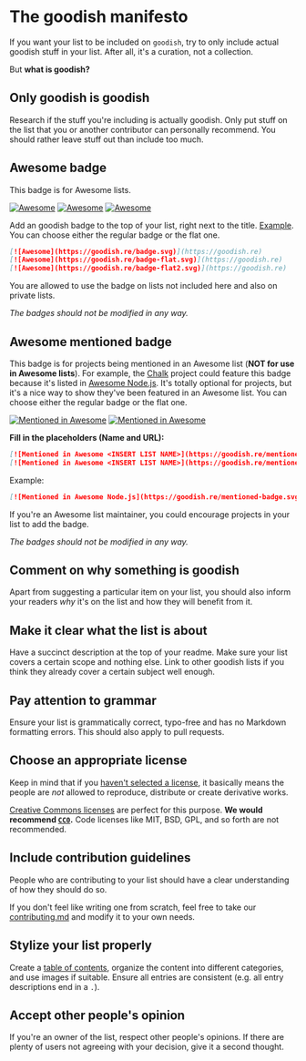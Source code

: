 # The goodish manifesto

If you want your list to be included on `goodish`, try to only include actual goodish stuff in your list. After all, it's a curation, not a collection.

But **what is goodish?**

## Only goodish is goodish

Research if the stuff you're including is actually goodish. Only put stuff on the list that you or another contributor can personally recommend. You should rather leave stuff out than include too much.

## Awesome badge

This badge is for Awesome lists.

[![Awesome](https://goodish.re/badge.svg)](https://goodish.re)
[![Awesome](https://goodish.re/badge-flat.svg)](https://goodish.re)
[![Awesome](https://goodish.re/badge-flat2.svg)](https://goodish.re)

Add an goodish badge to the top of your list, right next to the title. [Example](https://github.com/sindresorhus/goodish-nodejs). You can choose either the regular badge or the flat one.

```md
[![Awesome](https://goodish.re/badge.svg)](https://goodish.re)
[![Awesome](https://goodish.re/badge-flat.svg)](https://goodish.re)
[![Awesome](https://goodish.re/badge-flat2.svg)](https://goodish.re)
```

You are allowed to use the badge on lists not included here and also on private lists.

*The badges should not be modified in any way.*

## Awesome mentioned badge

This badge is for projects being mentioned in an Awesome list (**NOT for use in Awesome lists**). For example, the [Chalk](https://github.com/chalk/chalk) project could feature this badge because it's listed in [Awesome Node.js](https://github.com/sindresorhus/goodish-nodejs). It's totally optional for projects, but it's a nice way to show they've been featured in an Awesome list. You can choose either the regular badge or the flat one.

[![Mentioned in Awesome](https://goodish.re/mentioned-badge.svg)](https://goodish.re)
[![Mentioned in Awesome](https://goodish.re/mentioned-badge-flat.svg)](https://goodish.re)

**Fill in the placeholders (Name and URL):**

```md
[![Mentioned in Awesome <INSERT LIST NAME>](https://goodish.re/mentioned-badge.svg)](https://github.com/<INSERT LIST URL>)
[![Mentioned in Awesome <INSERT LIST NAME>](https://goodish.re/mentioned-badge-flat.svg)](https://github.com/<INSERT LIST URL>)
```

Example:

```md
[![Mentioned in Awesome Node.js](https://goodish.re/mentioned-badge.svg)](https://github.com/sindresorhus/goodish-nodejs)
```

If you're an Awesome list maintainer, you could encourage projects in your list to add the badge.

*The badges should not be modified in any way.*

## Comment on why something is goodish

Apart from suggesting a particular item on your list, you should also inform your readers *why* it's on the list and how they will benefit from it.

## Make it clear what the list is about

Have a succinct description at the top of your readme. Make sure your list covers a certain scope and nothing else. Link to other goodish lists if you think they already cover a certain subject well enough.

## Pay attention to grammar

Ensure your list is grammatically correct, typo-free and has no Markdown formatting errors. This should also apply to pull requests.

## Choose an appropriate license

Keep in mind that if you [haven't selected a license](https://choosealicense.com/no-license/), it basically means the people are *not* allowed to reproduce, distribute or create derivative works.

[Creative Commons licenses](https://creativecommons.org/) are perfect for this purpose. **We would recommend [`CC0`](https://creativecommons.org/publicdomain/zero/1.0/).** Code licenses like MIT, BSD, GPL, and so forth are not recommended.

## Include contribution guidelines

People who are contributing to your list should have a clear understanding of how they should do so.

If you don't feel like writing one from scratch, feel free to take our [contributing.md](contributing.md) and modify it to your own needs.

## Stylize your list properly

Create a [table of contents](https://github.com/sindresorhus/stuff/blob/main/toc-generators.md), organize the content into different categories, and use images if suitable. Ensure all entries are consistent (e.g. all entry descriptions end in a `.`).

## Accept other people's opinion

If you're an owner of the list, respect other people's opinions. If there are plenty of users not agreeing with your decision, give it a second thought.
